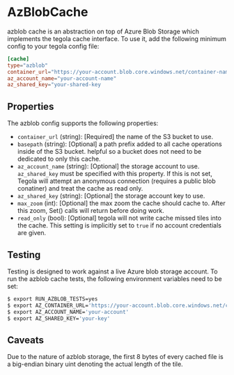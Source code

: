 # AzBlobCache

azblob cache is an abstraction on top of Azure Blob Storage which implements the tegola cache interface. To use it, add the following minimum config to your tegola config file:

```toml
[cache]
type="azblob"
container_url="https://your-account.blob.core.windows.net/container-name"
az_account_name="your-account-name"
az_shared_key="your-shared-key
```

## Properties
The azblob config supports the following properties:

- `container_url` (string): [Required] the name of the S3 bucket to use.
- `basepath` (string): [Optional] a path prefix added to all cache operations inside of the S3 bucket. helpful so a bucket does not need to be dedicated to only this cache.
- `az_account_name` (string): [Optional] the storage account to use. `az_shared_key` must be specified with this property. If this is not set, Tegola will attempt an anonymous connection (requires a public blob conatiner) and treat the cache as read only.
- `az_shared_key` (string): [Optional] the storage account key to use.
- `max_zoom` (int): [Optional] the max zoom the cache should cache to. After this zoom, Set() calls will return before doing work.
- `read_only` (bool): [Optional] tegola will not write cache missed tiles into the cache. This setting is implicitly set to `true` if no account credentials are given.

## Testing
Testing is designed to work against a live Azure blob storage account. To run the azblob cache tests, the following environment variables need to be set:

```bash
$ export RUN_AZBLOB_TESTS=yes
$ export AZ_CONTAINER_URL='https://your-account.blob.core.windows.net/container-name'
$ export AZ_ACCOUNT_NAME='your-account'
$ export AZ_SHARED_KEY='your-key'
```

## Caveats
Due to the nature of azblob storage, the first 8 bytes of every cached file is a big-endian binary uint denoting the actual length of the tile.